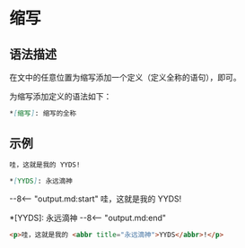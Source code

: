 # 缩写

## 语法描述

在文中的任意位置为缩写添加一个定义（定义全称的语句），即可。

为缩写添加定义的语法如下：

```markdown
*[缩写]: 缩写的全称
```

## 示例

```markdown
哇，这就是我的 YYDS!

*[YYDS]: 永远滴神
```

--8<-- "output.md:start"
哇，这就是我的 YYDS!

*[YYDS]: 永远滴神
--8<-- "output.md:end"

```html
<p>哇，这就是我的 <abbr title="永远滴神">YYDS</abbr>!</p>
```

